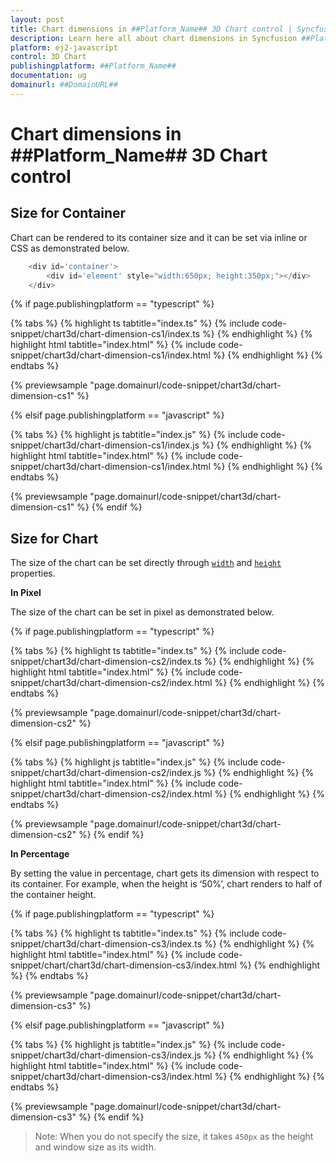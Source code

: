 ```yaml
---
layout: post
title: Chart dimensions in ##Platform_Name## 3D Chart control | Syncfusion
description: Learn here all about chart dimensions in Syncfusion ##Platform_Name## 3D Chart control of Syncfusion Essential JS 2 and more.
platform: ej2-javascript
control: 3D Chart
publishingplatform: ##Platform_Name##
documentation: ug
domainurl: ##DomainURL##
---
```


# Chart dimensions in ##Platform_Name## 3D Chart control

## Size for Container

Chart can be rendered to its container size and it can be set via inline or CSS as demonstrated below.

```javascript
    <div id='container'>
        <div id='element' style="width:650px; height:350px;"></div>
    </div>
```

{% if page.publishingplatform == "typescript" %}

{% tabs %}
{% highlight ts tabtitle="index.ts" %}
{% include code-snippet/chart3d/chart-dimension-cs1/index.ts %}
{% endhighlight %}
{% highlight html tabtitle="index.html" %}
{% include code-snippet/chart3d/chart-dimension-cs1/index.html %}
{% endhighlight %}
{% endtabs %}
        
{% previewsample "page.domainurl/code-snippet/chart3d/chart-dimension-cs1" %}

{% elsif page.publishingplatform == "javascript" %}

{% tabs %}
{% highlight js tabtitle="index.js" %}
{% include code-snippet/chart3d/chart-dimension-cs1/index.js %}
{% endhighlight %}
{% highlight html tabtitle="index.html" %}
{% include code-snippet/chart3d/chart-dimension-cs1/index.html %}
{% endhighlight %}
{% endtabs %}

{% previewsample "page.domainurl/code-snippet/chart3d/chart-dimension-cs1" %}
{% endif %}
<!-- markdownlint-disable MD036 -->

## Size for Chart

<!-- markdownlint-disable MD036 -->

The size of the chart can be set directly through [`width`](../api/chart3d/chart3DModel/#width) and [`height`](../api/chart3d/chart3DModel/#height) properties.

**In Pixel**

The size of the chart can be set in pixel as demonstrated below.

{% if page.publishingplatform == "typescript" %}

 {% tabs %}
{% highlight ts tabtitle="index.ts" %}
{% include code-snippet/chart3d/chart-dimension-cs2/index.ts %}
{% endhighlight %}
{% highlight html tabtitle="index.html" %}
{% include code-snippet/chart3d/chart-dimension-cs2/index.html %}
{% endhighlight %}
{% endtabs %}
        
{% previewsample "page.domainurl/code-snippet/chart3d/chart-dimension-cs2" %}

{% elsif page.publishingplatform == "javascript" %}

{% tabs %}
{% highlight js tabtitle="index.js" %}
{% include code-snippet/chart3d/chart-dimension-cs2/index.js %}
{% endhighlight %}
{% highlight html tabtitle="index.html" %}
{% include code-snippet/chart3d/chart-dimension-cs2/index.html %}
{% endhighlight %}
{% endtabs %}

{% previewsample "page.domainurl/code-snippet/chart3d/chart-dimension-cs2" %}
{% endif %}

**In Percentage**

By setting the value in percentage, chart gets its dimension with respect to its container. For example, when the height is ‘50%’, chart renders to half of the container height.

{% if page.publishingplatform == "typescript" %}

 {% tabs %}
{% highlight ts tabtitle="index.ts" %}
{% include code-snippet/chart3d/chart-dimension-cs3/index.ts %}
{% endhighlight %}
{% highlight html tabtitle="index.html" %}
{% include code-snippet/chart/chart3d/chart-dimension-cs3/index.html %}
{% endhighlight %}
{% endtabs %}
        
{% previewsample "page.domainurl/code-snippet/chart3d/chart-dimension-cs3" %}

{% elsif page.publishingplatform == "javascript" %}

{% tabs %}
{% highlight js tabtitle="index.js" %}
{% include code-snippet/chart3d/chart-dimension-cs3/index.js %}
{% endhighlight %}
{% highlight html tabtitle="index.html" %}
{% include code-snippet/chart3d/chart-dimension-cs3/index.html %}
{% endhighlight %}
{% endtabs %}

{% previewsample "page.domainurl/code-snippet/chart3d/chart-dimension-cs3" %}
{% endif %}

>Note: When you do not specify the size, it takes `450px` as the height and window size as its width.